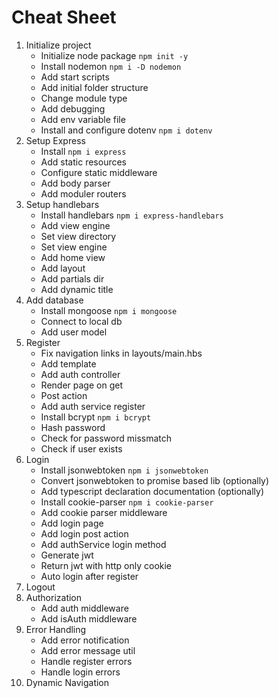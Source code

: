 # Cheat Sheet

1. Initialize project 
   * Initialize node package `npm init -y`
   * Install nodemon `npm i -D nodemon`
   * Add start scripts
   * Add initial folder structure
   * Change module type
   * Add debugging
   * Add env variable file
   * Install and configure dotenv `npm i dotenv`
2. Setup Express
   * Install `npm i express`
   * Add static resources
   * Configure static middleware
   * Add body parser
   * Add moduler routers
3. Setup handlebars
   * Install handlebars `npm i express-handlebars`
   * Add view engine
   * Set view directory
   * Set view engine
   * Add home view
   * Add layout
   * Add partials dir
   * Add dynamic title
4. Add database
   * Install mongoose `npm i mongoose`
   * Connect to local db
   * Add user model
5. Register
   * Fix navigation links in layouts/main.hbs
   * Add template
   * Add auth controller
   * Render page on get
   * Post action
   * Add auth service register
   * Install bcrypt `npm i bcrypt`
   * Hash password
   * Check for password missmatch
   * Check if user exists
6. Login
   * Install jsonwebtoken `npm i jsonwebtoken`
   * Convert jsonwebtoken to promise based lib (optionally)
   * Add typescript declaration documentation (optionally)
   * Install cookie-parser `npm i cookie-parser`
   * Add cookie parser middleware
   * Add login page
   * Add login post action
   * Add authService login method
   * Generate jwt
   * Return jwt with http only cookie
   * Auto login after register
7. Logout
8. Authorization
   * Add auth middleware
   * Add isAuth middleware
9. Error Handling
   * Add error notification
   * Add error message util
   * Handle register errors
   * Handle login errors
10. Dynamic Navigation
